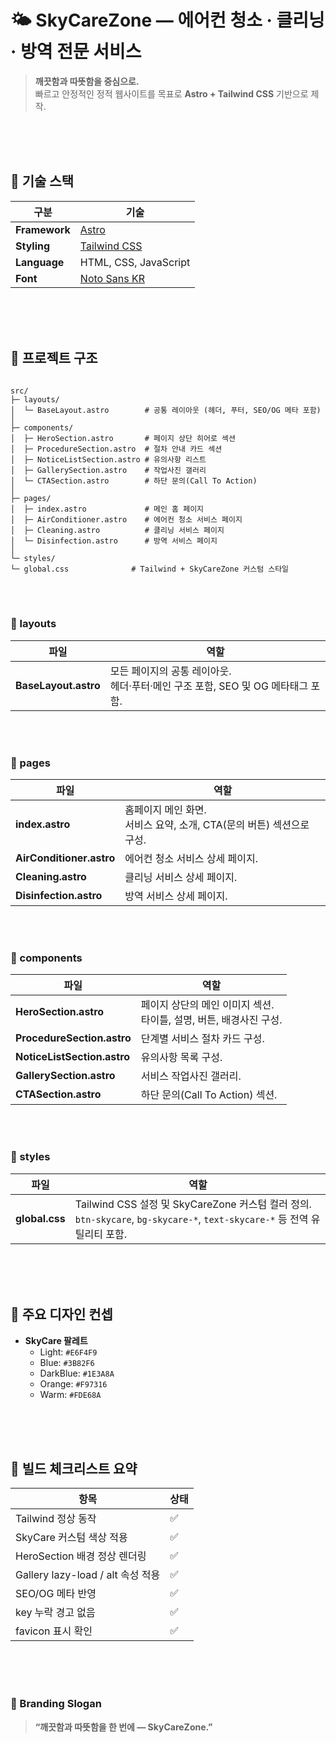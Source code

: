 # 🌤️ SkyCareZone — 에어컨 청소 · 클리닝 · 방역 전문 서비스

> **깨끗함과 따뜻함을 중심으로.**  
> 빠르고 안정적인 정적 웹사이트를 목표로 **Astro + Tailwind CSS** 기반으로 제작.

<br><br><br>

## 🚀 기술 스택

| 구분 | 기술 |
|------|------|
| **Framework** | [Astro](https://astro.build/)
| **Styling** | [Tailwind CSS](https://tailwindcss.com/)
| **Language** | HTML, CSS, JavaScript |
| **Font** | [Noto Sans KR](https://fonts.google.com/specimen/Noto+Sans+KR)

<br><br><br>

## 🧱 프로젝트 구조

```

src/
├─ layouts/
│  └─ BaseLayout.astro        # 공통 레이아웃 (헤더, 푸터, SEO/OG 메타 포함)
│
├─ components/
│  ├─ HeroSection.astro       # 페이지 상단 히어로 섹션
│  ├─ ProcedureSection.astro  # 절차 안내 카드 섹션
│  ├─ NoticeListSection.astro # 유의사항 리스트
│  ├─ GallerySection.astro    # 작업사진 갤러리
│  └─ CTASection.astro        # 하단 문의(Call To Action)
│
├─ pages/
│  ├─ index.astro             # 메인 홈 페이지
│  ├─ AirConditioner.astro    # 에어컨 청소 서비스 페이지
│  ├─ Cleaning.astro          # 클리닝 서비스 페이지
│  └─ Disinfection.astro      # 방역 서비스 페이지
│
└─ styles/
└─ global.css              # Tailwind + SkyCareZone 커스텀 스타일

```

<br><br>

### 📁 layouts

| 파일 | 역할 |
|------|------|
| **BaseLayout.astro** | 모든 페이지의 공통 레이아웃.<br>헤더·푸터·메인 구조 포함, SEO 및 OG 메타태그 포함. |

<br><br>

### 📄 pages

| 파일 | 역할 |
|------|------|
| **index.astro** | 홈페이지 메인 화면.<br>서비스 요약, 소개, CTA(문의 버튼) 섹션으로 구성. |
| **AirConditioner.astro** | 에어컨 청소 서비스 상세 페이지. |
| **Cleaning.astro** | 클리닝 서비스 상세 페이지. |
| **Disinfection.astro** | 방역 서비스 상세 페이지. |

<br><br>

### 🧩 components

| 파일 | 역할 |
|------|------|
| **HeroSection.astro** | 페이지 상단의 메인 이미지 섹션.<br>타이틀, 설명, 버튼, 배경사진 구성. |
| **ProcedureSection.astro** | 단계별 서비스 절차 카드 구성. |
| **NoticeListSection.astro** | 유의사항 목록 구성. |
| **GallerySection.astro** | 서비스 작업사진 갤러리. |
| **CTASection.astro** | 하단 문의(Call To Action) 섹션. |

<br><br>

### 🎨 styles

| 파일 | 역할 |
|------|------|
| **global.css** | Tailwind CSS 설정 및 SkyCareZone 커스텀 컬러 정의.<br>`btn-skycare`, `bg-skycare-*`, `text-skycare-*` 등 전역 유틸리티 포함. |

<br><br><br>

## 🎨 주요 디자인 컨셉

- **SkyCare 팔레트**
  - Light: `#E6F4F9`
  - Blue: `#3B82F6`
  - DarkBlue: `#1E3A8A`
  - Orange: `#F97316`
  - Warm: `#FDE68A`

<br><br><br>

## 🧾 빌드 체크리스트 요약

| 항목                            | 상태 |
| ----------------------------- | -- |
| Tailwind 정상 동작                | ✅  |
| SkyCare 커스텀 색상 적용             | ✅  |
| HeroSection 배경 정상 렌더링         | ✅  |
| Gallery lazy-load / alt 속성 적용 | ✅  |
| SEO/OG 메타 반영                  | ✅  |
| key 누락 경고 없음                  | ✅  |
| favicon 표시 확인                 | ✅  |

<br><br><br>

### 🧡 Branding Slogan

> **“깨끗함과 따뜻함을 한 번에 — SkyCareZone.”**
